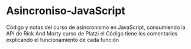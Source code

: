 # Asincroniso-JavaScript
Código y notas del curso de asincronismo en JavaScript, consumiendo la API de Rick And Morty
curso de Platzi
el Código tiene los comentarios explicando el funcionamiento de cada función 
